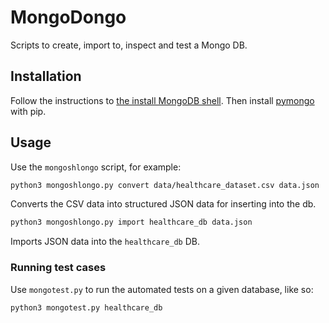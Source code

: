 
# MongoDongo

Scripts to create, import to, inspect and test a Mongo DB.

## Installation

Follow the instructions to [the install MongoDB shell](https://www.mongodb.com/docs/manual/administration/install-community/).
Then install [pymongo](https://pymongo.readthedocs.io/en/stable/installation.html) with pip.

## Usage

Use the `mongoshlongo` script, for example:

```bash
python3 mongoshlongo.py convert data/healthcare_dataset.csv data.json
```
Converts the CSV data into structured JSON data for inserting into the db.

```bash
python3 mongoshlongo.py import healthcare_db data.json
```
Imports JSON data into the `healthcare_db` DB.

### Running test cases

Use `mongotest.py` to run the automated tests on a given database, like so:
```bash
python3 mongotest.py healthcare_db
```